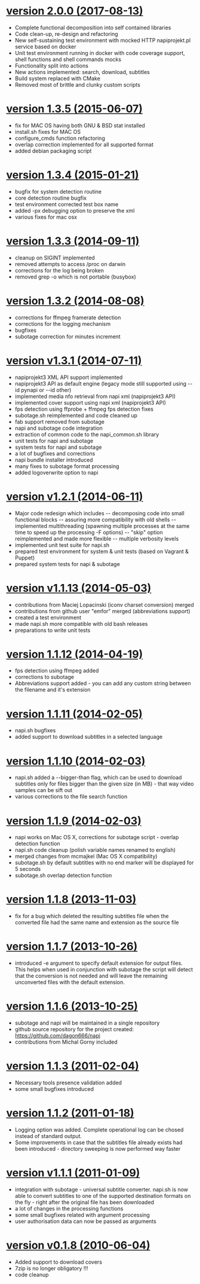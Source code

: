 # [version 2.0.0 (2017-08-13)](https://github.com/dagon666/napi/releases/tag/v2.0.0)
- Complete functional decomposition into self contained libraries
- Code clean-up, re-design and refactoring
- New self-sustaining test environment with mocked HTTP napiprojekt.pl service
based on docker
- Unit test environment running in docker with code coverage support, shell
functions and shell commands mocks
- Functionality split into actions
- New actions implemented: search, download, subtitles
- Build system replaced with CMake
- Removed most of brittle and clunky custom scripts

# [version 1.3.5 (2015-06-07)](https://github.com/dagon666/napi/releases/tag/v1.3.5)
- fix for MAC OS having both GNU & BSD stat installed
- install.sh fixes for MAC OS
- configure_cmds function refactoring
- overlap correction implemented for all supported format
- added debian packaging script

# [version 1.3.4 (2015-01-21)](https://github.com/dagon666/napi/releases/tag/v1.3.4)
- bugfix for system detection routine
- core detection routine bugfix
- test environment corrected test box name
- added -px debugging option to preserve the xml
- various fixes for mac osx

# [version 1.3.3 (2014-09-11)](https://github.com/dagon666/napi/releases/tag/v1.3.3)
- cleanup on SIGINT implemented
- removed attempts to access /proc on darwin
- corrections for the log being broken
- removed grep -o which is not portable (busybox)

# [version 1.3.2 (2014-08-08)](https://github.com/dagon666/napi/releases/tag/v1.3.2)
- corrections for ffmpeg framerate detection
- corrections for the logging mechanism
- bugfixes
- subotage correction for minutes increment

# [version v1.3.1 (2014-07-11)](https://github.com/dagon666/napi/releases/tag/v1.3.1)
- napiprojekt3 XML API support implemented
- napiprojekt3 API as default engine (legacy mode still supported using --id
		pynapi or --id other)
- implemented media nfo retrieval from napi xml (napiprojekt3 API)
- implemented cover support using napi xml (napiprojekt3 API)
- fps detection using ffprobe + ffmpeg fps detection fixes
- subotage.sh reimplemented and code cleaned up
- fab support removed from subotage
- napi and subotage code integration
- extraction of common code to the napi_common.sh library
- unit tests for napi and subotage
- system tests for napi and subotage
- a lot of bugfixes and corrections
- napi bundle installer introduced
- many fixes to subotage format processing
- added logoverwrite option to napi

# [version v1.2.1 (2014-06-11)](https://github.com/dagon666/napi/releases/tag/v1.2.1)
- Major code redesign which includes
-- decomposing code into small functional blocks
-- assuring more compatibility with old shells
-- implemented multithreading (spawning multiple processes at the same time to speed
		up the processing -F options)
-- "skip" option reimplemented and made more flexible
-- multiple verbosity levels
- implemented unit test suite for napi.sh
- prepared test environment for system & unit tests (based on Vagrant & Puppet)
- prepared system tests for napi & subotage

# [version v1.1.13 (2014-05-03)](https://github.com/dagon666/napi/releases/tag/v1.1.13)
- contributions from Maciej Lopacinski (iconv charset conversion) merged
- contributions from github user "emfor" merged (abbreviations support)
- created a test environment
- made napi.sh more compatible with old bash releases
- preparations to write unit tests

# [version 1.1.12 (2014-04-19)](https://github.com/dagon666/napi/releases/tag/v1.1.12)
- fps detection using ffmpeg added
- corrections to subotage
- Abbreviations support added - you can add any custom string between the filename and it's extension

# [version 1.1.11 (2014-02-05)](https://github.com/dagon666/napi/releases/tag/v1.1.11)
- napi.sh bugfixes
- added support to download subtitles in a selected language

# [version 1.1.10 (2014-02-03)](https://github.com/dagon666/napi/releases/tag/v1.1.10)
- napi.sh added a --bigger-than flag, which can be used to download subtitles only for files bigger than the given size (in MB) - that way video samples can be sift out
- various corrections to the file search function

# [version 1.1.9 (2014-02-03)](https://github.com/dagon666/napi/releases/tag/v1.1.9)
- napi works on Mac OS X, corrections for subotage script - overlap detection function
- napi.sh code cleanup (polish variable names renamed to english)
- merged changes from mcmajkel (Mac OS X compatibility)
- subotage.sh by default subtitles with no end marker will be displayed for 5 seconds
- subotage.sh overlap detection function

# [version 1.1.8 (2013-11-03)](https://github.com/dagon666/napi/releases/tag/v1.1.8)
- fix for a bug which deleted the resulting subtitles file when the converted file had the same name and extension as the source file

# [version 1.1.7 (2013-10-26)](https://github.com/dagon666/napi/releases/tag/v1.1.7)
- introduced -e argument to specify default extension for output files. This helps when used in conjunction with subotage the script will detect that the conversion is not needed and will leave the remaining unconverted files with the default extension.

# [version 1.1.6 (2013-10-25)]()
- subotage and napi will be maintained in a single repository
- github source repository for the project created: https://github.com/dagon666/napi
- contributions from Michal Gorny included

# [version 1.1.3 (2011-02-04)]()
- Necessary tools presence validation added
- some small bugfixes introduced

# [version 1.1.2 (2011-01-18)]()
- Logging option was added. Complete operational log can be chosed instead of standard output.
- Some improvements in case that the subtitles file already exists had been introduced - directory sweeping is now performed way faster

# [version v1.1.1 (2011-01-09)](https://github.com/dagon666/napi/releases/tag/v1.3.5)
- integration with subotage - universal subtitle converter. napi.sh is now able to convert subtitles to one of the supported destination formats on the fly - right after the original file has been downloaded
- a lot of changes in the processing functions
- some small bugfixes related with argument processing
- user authorisation data can now be passed as arguments

# [version v0.1.8 (2010-06-04)](https://github.com/dagon666/napi/releases/tag/v1.3.5)
- Added support to download covers
- 7zip is no longer obligatory !!!
- code cleanup


